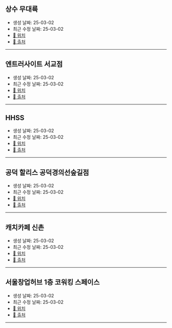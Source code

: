 ## 상수 무대륙
- 생성 날짜: 25-03-02
- 최근 수정 날짜: 25-03-02
- [📍 위치](https://naver.me/5Czp3nrV)
- [🔗 출처](https://geultto10.slack.com/archives/C07QASXFE5S/p1729819229565579)

---

## 엔트러사이트 서교점
- 생성 날짜: 25-03-02
- 최근 수정 날짜: 25-03-02
- [📍 위치](https://naver.me/FfeOzJid)
- [🔗 출처](https://geultto10.slack.com/archives/C07QASXFE5S/p1728521707985909)

---

## HHSS
- 생성 날짜: 25-03-02
- 최근 수정 날짜: 25-03-02
- [📍 위치](https://naver.me/FdGnvMzy)
- [🔗 출처](https://geultto10.slack.com/archives/C07QASXFE5S/p1728514398666419)

---

## 공덕 할리스 공덕경의선숲길점
- 생성 날짜: 25-03-02
- 최근 수정 날짜: 25-03-02
- [📍 위치](https://naver.me/GWFr3n3I)
- [🔗 출처](https://geultto10.slack.com/archives/C07QASXFE5S/p1727976968949599)

---

## 캐치카페 신촌
- 생성 날짜: 25-03-02
- 최근 수정 날짜: 25-03-02
- [📍 위치](https://naver.me/xAFCnVqu)
- [🔗 출처](https://geultto10.slack.com/archives/C07QASXFE5S/p1732088578593649)

---

## 서울창업허브 1층 코워킹 스페이스
- 생성 날짜: 25-03-02
- 최근 수정 날짜: 25-03-02
- [📍 위치](https://naver.me/FjbnfZuu)
- [🔗 출처](https://geultto10.slack.com/archives/C07QASXFE5S/p1727976968949599)

---

